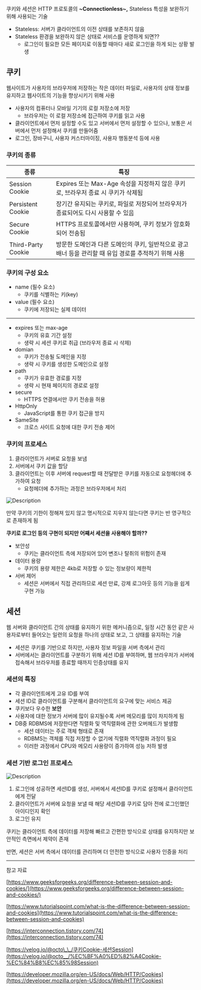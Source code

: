 쿠키와 세션은 HTTP 프로토콜의 **~Connectionless~,** Stateless 특성을 보완하기 위해 사용되는 기술

-   Stateless: 서버가 클라이언트의 이전 상태를 보존하지 않음
-   Stateless 환경을 보완하지 않은 상태로 서비스를 운영하게 되면??
    -   로그인이 필요한 모든 페이지로 이동할 때마다 새로 로그인을 하게 되는 상황 발생

## 쿠키

웹사이트가 사용자의 브라우저에 저장하는 작은 데이터 파일로, 사용자의 상태 정보를 유지하고 웹사이트의 기능을 향상시키기 위해 사용

-   사용자의 컴퓨터나 모바일 기기의 로컬 저장소에 저장
    -   브라우저는 이 로컬 저장소에 접근하여 쿠키를 읽고 사용
-   클라이언트에서 먼저 설정할 수도 있고 서버에서 먼저 설정할 수 있으나, 보통은 서버에서 먼저 설정해서 쿠키를 만들어줌
-   로그인, 장바구니, 사용자 커스터마이징, 사용자 행동분석 등에 사용

### 쿠키의 종류

| 종류 | 특징 |
| --- | --- |
| Session Cookie | Expires 또는 Max-Age 속성을 지정하지 않은 쿠키로, 브라우저 종료 시 쿠키가 삭제됨 |
| Persistent Cookie | 장기간 유지되는 쿠키로, 파일로 저장되어 브라우저가 종료되어도 다시 사용할 수 있음 |
| Secure Cookie | HTTPS 프로토콜에서만 사용하며, 쿠키 정보가 암호화되어 전송됨 |
| Third-Party Cookie | 방문한 도메인과 다른 도메인의 쿠키, 일반적으로 광고 배너 등을 관리할 때 유입 경로를 추적하기 위해 사용 |

### 쿠키의 구성 요소

-   name (필수 요소)
    -   쿠키를 식별하는 키(key)
-   value (필수 요소)
    -   쿠키에 저장되는 실제 데이터

---

-   expires 또는 max-age
    -   쿠키의 유효 기간 설정
    -   생략 시 세션 쿠키로 취급 (브라우저 종료 시 삭제)
-   domian
    -   쿠키가 전송될 도메인을 지정
    -   생략 시 쿠키를 생성한 도메인으로 설정
-   path
    -   쿠키가 유효한 경로를 지정
    -   생략 시 현재 페이지의 경로로 설정
-   secure
    -   HTTPS 연결에서만 쿠키 전송을 허용
-   HttpOnly
    -   JavaScript를 통한 쿠키 접근을 방지
-   SameSite
    -   크로스 사이트 요청에 대한 쿠키 전송 제어

### 쿠키의 프로세스

1.  클라이언트가 서버로 요청을 보냄
2.  서버에서 쿠키 값을 할당
3.  클라이언트는 이후 서버에 request할 때 전달받은 쿠키를 자동으로 요청헤더에 추가하여 요청
    -   요청헤더에 추가하는 과정은 브라우저에서 처리

![Description](https://img1.daumcdn.net/thumb/R1280x0/?scode=mtistory2&fname=https%3A%2F%2Fblog.kakaocdn.net%2Fdn%2FbYC1xV%2FbtsJQ4LyTdt%2FRjJFB9kwA6evfGvJN77D30%2Fimg.png)

만약 쿠키의 기한이 정해져 있지 않고 명시적으로 지우지 않는다면 쿠키는 반 영구적으로 존재하게 됨

**쿠키로 로그인 등의 구현이 되지만 어째서 세션을 사용해야 할까??**

-   보안성
    -   쿠키는 클라이언트 측에 저장되어 있어 변조나 탈취의 위험이 존재
-   데이터 용량
    -   쿠키의 용량 제한은 4kb로 저장할 수 있는 정보량이 제한적
-   서버 제어
    -   세션은 서버에서 직접 관리하므로 세션 만료, 강제 로그아웃 등의 기능을 쉽게 구현 가능

## 세션

웹 서버와 클라이언트 간의 상태를 유지하기 위한 메커니즘으로, 일정 시간 동안 같은 사용자로부터 들어오는 일련의 요청을 하나의 상태로 보고, 그 상태를 유지하는 기술

-   세션은 쿠키를 기반으로 하지만, 사용자 정보 파일을 서버 측에서 관리
-   서버에서는 클라이언트를 구분하기 위해 세션 ID를 부여하며, 웹 브라우저가 서버에 접속해서 브라우저를 종료할 때까지 인증상태를 유지

### 세션의 특징

-   각 클라이언트에게 고유 ID를 부여
-   세션 ID로 클라이언트를 구분해서 클라이언트의 요구에 맞는 서비스 제공
-   쿠키보다 우수한 **보안**
-   사용자에 대한 정보가 서버에 많이 유지될수록 서버 메모리를 많이 차지하게 됨
-   DB중 RDBMS에 저장한다면 직렬화 및 역직렬화에 관한 오버헤드가 발생함
    -   세션 데이터는 주로 객체 형태로 존재
    -   RDBMS는 객체를 직접 저장할 수 없기에 직렬화 역직렬화 과정이 필요
    -   이러한 과정에서 CPU와 메모리 사용량이 증가하여 성능 저하 발생

### 세션 기반 로그인 프로세스

![Description](https://img1.daumcdn.net/thumb/R1280x0/?scode=mtistory2&fname=https%3A%2F%2Fblog.kakaocdn.net%2Fdn%2F1SvaD%2FbtsJSJZ9ju1%2FlFkQnftevfEYJ1OVTbGQOK%2Fimg.png)

  
  

1.  로그인에 성공하면 세션ID를 생성, 서버에서 세션ID를 쿠키로 설정해서 클라이언트에게 전달
2.  클라이언트가 서버에 요청을 보낼 때 해당 세션ID를 쿠키로 담아 전에 로그인했던 아이디인지 확인
3.  로그인 유지

쿠키는 클라이언트 측에 데이터를 저장해 빠르고 간편한 방식으로 상태를 유지하지만 보안적인 측면에서 제약이 존재

반면, 세션은 서버 측에서 데이터를 관리하며 더 안전한 방식으로 사용자 인증을 처리

---

참고 자료

[https://www.geeksforgeeks.org/difference-between-session-and-cookies/](https://www.geeksforgeeks.org/difference-between-session-and-cookies/)

[https://www.tutorialspoint.com/what-is-the-difference-between-session-and-cookies](https://www.tutorialspoint.com/what-is-the-difference-between-session-and-cookies)

[https://interconnection.tistory.com/74](https://interconnection.tistory.com/74)

[https://velog.io/@octo\_\_/쿠키Cookie-세션Session](https://velog.io/@octo__/%EC%BF%A0%ED%82%A4Cookie-%EC%84%B8%EC%85%98Session)

[https://developer.mozilla.org/en-US/docs/Web/HTTP/Cookies](https://developer.mozilla.org/en-US/docs/Web/HTTP/Cookies)
